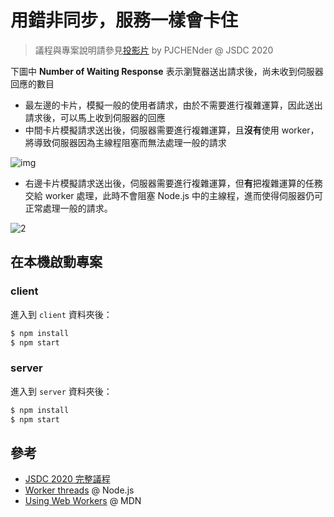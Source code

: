 # 用錯非同步，服務一樣會卡住

> 議程與專案說明請參見[投影片](https://docs.google.com/presentation/d/14tuekWY4I1BSJbsFnOGdsZP1c0ocR6gXiuiH7s5yHeM/edit?usp=sharing) by PJCHENder @ JSDC 2020

下圖中 **Number of Waiting Response** 表示瀏覽器送出請求後，尚未收到伺服器回應的數目
- 最左邊的卡片，模擬一般的使用者請求，由於不需要進行複雜運算，因此送出請求後，可以馬上收到伺服器的回應
- 中間卡片模擬請求送出後，伺服器需要進行複雜運算，且**沒有**使用 worker，將導致伺服器因為主線程阻塞而無法處理一般的請求

![img](https://i.imgur.com/EccNw3V.gif)

- 右邊卡片模擬請求送出後，伺服器需要進行複雜運算，但**有**把複雜運算的任務交給 worker 處理，此時不會阻塞 Node.js 中的主線程，進而使得伺服器仍可正常處理一般的請求。

![2](https://i.imgur.com/lC41Nfo.gif)

## 在本機啟動專案

### client

進入到 `client` 資料夾後：

```bash
$ npm install
$ npm start
```

### server

進入到 `server` 資料夾後：

```bash
$ npm install
$ npm start
```

## 參考

- [JSDC 2020 完整議程](https://2020.jsdc.tw/agenda)
- [Worker threads](https://nodejs.org/api/worker_threads.html) @ Node.js
- [Using Web Workers](https://developer.mozilla.org/en-US/docs/Web/API/Web_Workers_API/Using_web_workers) @ MDN

